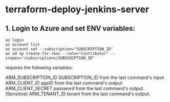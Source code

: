 # terraform-deploy-jenkins-server



## 1. Login to Azure and set ENV variables:

```
az login
az account list
az account set --subscription="SUBSCRIPTION_ID"
az ad sp create-for-rbac --role="Contributor" --scopes="/subscriptions/SUBSCRIPTION_ID"
```

requires the following variables:

ARM_SUBSCRIPTION_ID	SUBSCRIPTION_ID from the last command's input.
ARM_CLIENT_ID	appID from the last command's output.
ARM_CLIENT_SECRET	password from the last command's output. (Sensitive)
ARM_TENANT_ID	tenant from the last command's output.

